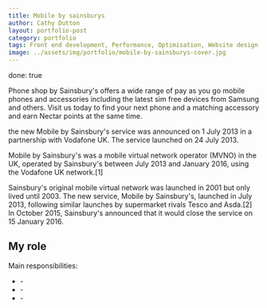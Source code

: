 ```yaml
---
title: Mobile by sainsburys
author: Cathy Dutton
layout: portfolio-post
category: portfolio
tags: Front end development, Performance, Optimisation, Website design
image: ../assets/img/portfolio/mobile-by-sainsburys-cover.jpg
---
```


done: true

<p class="highlight-quote">

Phone shop by Sainsbury's offers a wide range of pay as you go mobile phones and accessories including the latest sim free devices from Samsung and others. Visit us today to find your next phone and a matching accessory and earn
Nectar points at the same time.

the new Mobile by Sainsbury's service was announced on 1 July 2013 in a partnership with Vodafone UK. The service launched on 24 July 2013.

Mobile by Sainsbury's was a mobile virtual network operator (MVNO) in the UK, operated by Sainsbury's between July 2013 and January 2016, using the Vodafone UK network.[1]

Sainsbury's original mobile virtual network was launched in 2001 but only lived until 2003. The new service, Mobile by Sainsbury's, launched in July 2013, following similar launches by supermarket rivals Tesco and Asda.[2] In October 2015, Sainsbury's announced that it would close the service on 15 January 2016.

</p>

<h2 class="heading">My role</h2>

<p></p>


<p>Main responsibilities:</p>

<ul>
<li>-</li>
<li>-</li>
<li>-</li>
</ul>


